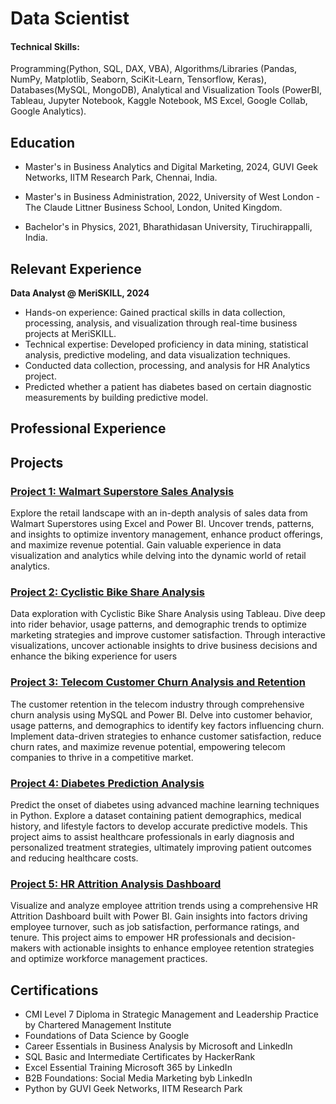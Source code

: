 # Data Scientist

#### Technical Skills: 
Programming(Python, SQL, DAX, VBA), Algorithms/Libraries (Pandas, NumPy, Matplotlib, Seaborn, SciKit-Learn, Tensorflow, Keras), Databases(MySQL, MongoDB), Analytical and Visualization Tools (PowerBI, Tableau, Jupyter Notebook, Kaggle Notebook, MS Excel, Google Collab, Google Analytics).

## Education
- Master's in Business Analytics and Digital Marketing, 2024, GUVI Geek Networks, IITM Research Park, Chennai, India.

- Master's in Business Administration, 2022, University of West London - The Claude Littner Business School, London, United
Kingdom.

- Bachelor's in Physics, 2021, Bharathidasan University, Tiruchirappalli, India.

## Relevant Experience
**Data Analyst @ MeriSKILL, 2024**

- Hands-on experience: Gained practical skills in data collection, processing, analysis, and visualization through real-time business projects at MeriSKILL.
- Technical expertise: Developed proficiency in data mining, statistical analysis, predictive modeling, and data visualization techniques.
- Conducted data collection, processing, and analysis for HR Analytics project.
- Predicted whether a patient has diabetes based on certain diagnostic measurements by building predictive model.

## Professional Experience


## Projects
### [Project 1: Walmart Superstore Sales Analysis](https://github.com/Beingcharles/Capstone-1)
Explore the retail landscape with an in-depth analysis of sales data from Walmart Superstores using Excel and Power BI. Uncover trends, patterns, and insights to optimize inventory management, enhance product offerings, and maximize revenue potential. Gain valuable experience in data visualization and analytics while delving into the dynamic world of retail analytics.
### [Project 2: Cyclistic Bike Share Analysis](https://github.com/Beingcharles/Capstone-2)
Data exploration with Cyclistic Bike Share Analysis using Tableau. Dive deep into rider behavior, usage patterns, and demographic trends to optimize marketing strategies and improve customer satisfaction. Through interactive visualizations, uncover actionable insights to drive business decisions and enhance the biking experience for users
### [Project 3: Telecom Customer Churn Analysis and Retention](https://github.com/Beingcharles/Guvi-Final-Capstone---Customer-Churn-Retention-Analysis)
The customer retention in the telecom industry through comprehensive churn analysis using MySQL and Power BI. Delve into customer behavior, usage patterns, and demographics to identify key factors influencing churn. Implement data-driven strategies to enhance customer satisfaction, reduce churn rates, and maximize revenue potential, empowering telecom companies to thrive in a competitive market.
### [Project 4: Diabetes Prediction Analysis](https://github.com/Beingcharles/Diabetes-Prediction-Analysis)
Predict the onset of diabetes using advanced machine learning techniques in Python. Explore a dataset containing patient demographics, medical history, and lifestyle factors to develop accurate predictive models. This project aims to assist healthcare professionals in early diagnosis and personalized treatment strategies, ultimately improving patient outcomes and reducing healthcare costs.
### [Project 5: HR Attrition Analysis Dashboard](https://github.com/Beingcharles/HR-Attrition-Analysis-Dasboard)
Visualize and analyze employee attrition trends using a comprehensive HR Attrition Dashboard built with Power BI. Gain insights into factors driving employee turnover, such as job satisfaction, performance ratings, and tenure. This project aims to empower HR professionals and decision-makers with actionable insights to enhance employee retention strategies and optimize workforce management practices.

## Certifications
- CMI Level 7 Diploma in Strategic Management and Leadership Practice by Chartered Management Institute
- Foundations of Data Science by Google
- Career Essentials in Business Analysis by Microsoft and LinkedIn
- SQL Basic and Intermediate Certificates by HackerRank
- Excel Essential Training Microsoft 365 by LinkedIn
- B2B Foundations: Social Media Marketing byb LinkedIn
- Python by GUVI Geek Networks, IITM Research Park

